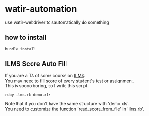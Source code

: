 # watir-automation
use watir-webdriver to sautomatically do something

## how to install
```
bundle install
```

## ILMS Score Auto Fill
If you are a TA of some course on [ILMS](http://lms.nthu.edu.tw/).  
You may need to fill score of every student's test or assignment.  
This is soooo boring, so I write this script.
```
ruby ilms.rb demo.xls
```
Note that if you don't have the same structure with 'demo.xls'.  
You need to customize the function 'read_score_from_file' in 'ilms.rb'.
